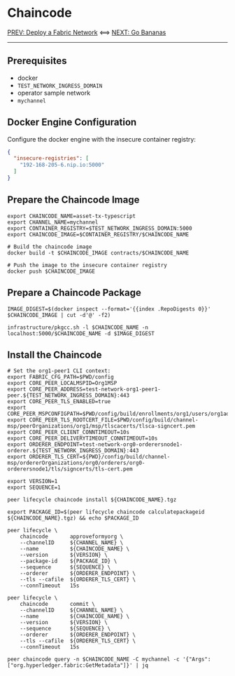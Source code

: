 # Chaincode 

[PREV: Deploy a Fabric Network](20-fabric.md) <==> [NEXT: Go Bananas](40-bananas.md)

---



## Prerequisites 

- docker
- `TEST_NETWORK_INGRESS_DOMAIN` 
- operator sample network
- `mychannel`


## Docker Engine Configuration 

Configure the docker engine with the insecure container registry: 

```json
{  
  "insecure-registries": [
    "192-168-205-6.nip.io:5000"
  ]
}
```


## Prepare the Chaincode Image 

```shell
export CHAINCODE_NAME=asset-tx-typescript
export CHANNEL_NAME=mychannel 
export CONTAINER_REGISTRY=$TEST_NETWORK_INGRESS_DOMAIN:5000
export CHAINCODE_IMAGE=$CONTAINER_REGISTRY/$CHAINCODE_NAME

# Build the chaincode image 
docker build -t $CHAINCODE_IMAGE contracts/$CHAINCODE_NAME

# Push the image to the insecure container registry 
docker push $CHAINCODE_IMAGE

```


## Prepare a Chaincode Package 

```shell
IMAGE_DIGEST=$(docker inspect --format='{{index .RepoDigests 0}}' $CHAINCODE_IMAGE | cut -d'@' -f2)

infrastructure/pkgcc.sh -l $CHAINCODE_NAME -n localhost:5000/$CHAINCODE_NAME -d $IMAGE_DIGEST

```

## Install the Chaincode 

```shell
# Set the org1-peer1 CLI context: 
export FABRIC_CFG_PATH=$PWD/config
export CORE_PEER_LOCALMSPID=Org1MSP
export CORE_PEER_ADDRESS=test-network-org1-peer1-peer.${TEST_NETWORK_INGRESS_DOMAIN}:443
export CORE_PEER_TLS_ENABLED=true
export CORE_PEER_MSPCONFIGPATH=$PWD/config/build/enrollments/org1/users/org1admin/msp
export CORE_PEER_TLS_ROOTCERT_FILE=$PWD/config/build/channel-msp/peerOrganizations/org1/msp/tlscacerts/tlsca-signcert.pem
export CORE_PEER_CLIENT_CONNTIMEOUT=10s
export CORE_PEER_DELIVERYTIMEOUT_CONNTIMEOUT=10s
export ORDERER_ENDPOINT=test-network-org0-orderersnode1-orderer.${TEST_NETWORK_INGRESS_DOMAIN}:443
export ORDERER_TLS_CERT=${PWD}/config/build/channel-msp/ordererOrganizations/org0/orderers/org0-orderersnode1/tls/signcerts/tls-cert.pem

```

```shell
export VERSION=1
export SEQUENCE=1

```

```shell
peer lifecycle chaincode install ${CHAINCODE_NAME}.tgz 

export PACKAGE_ID=$(peer lifecycle chaincode calculatepackageid ${CHAINCODE_NAME}.tgz) && echo $PACKAGE_ID

peer lifecycle \
	chaincode       approveformyorg \
	--channelID     ${CHANNEL_NAME} \
	--name          ${CHAINCODE_NAME} \
	--version       ${VERSION} \
	--package-id    ${PACKAGE_ID} \
	--sequence      ${SEQUENCE} \
	--orderer       ${ORDERER_ENDPOINT} \
	--tls --cafile  ${ORDERER_TLS_CERT} \
	--connTimeout   15s

peer lifecycle \
	chaincode       commit \
	--channelID     ${CHANNEL_NAME} \
	--name          ${CHAINCODE_NAME} \
	--version       ${VERSION} \
	--sequence      ${SEQUENCE} \
	--orderer       ${ORDERER_ENDPOINT} \
	--tls --cafile  ${ORDERER_TLS_CERT} \
	--connTimeout   15s

```

```shell
peer chaincode query -n $CHAINCODE_NAME -C mychannel -c '{"Args":["org.hyperledger.fabric:GetMetadata"]}' | jq

```
